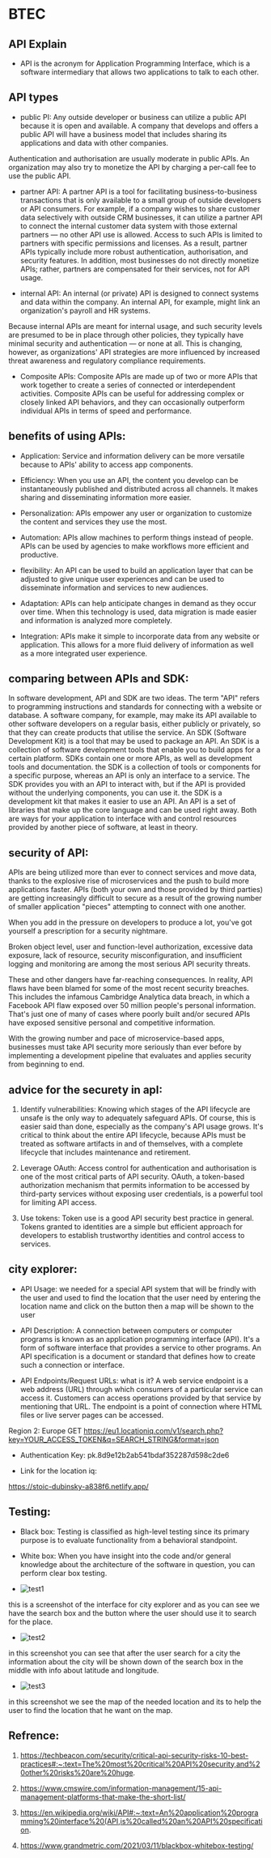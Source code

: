 # BTEC

## API Explain

+ API is the acronym for Application Programming Interface, which is a software intermediary that allows two applications to talk to each other.

## API types

+ public PI: Any outside developer or business can utilize a public API because it is open and available. A company that develops and offers a public API will have a business model that includes sharing its applications and data with other companies.

Authentication and authorisation are usually moderate in public APIs. An organization may also try to monetize the API by charging a per-call fee to use the public API.

+ partner API: A partner API is a tool for facilitating business-to-business transactions that is only available to a small group of outside developers or API consumers. For example, if a company wishes to share customer data selectively with outside CRM businesses, it can utilize a partner API to connect the internal customer data system with those external partners — no other API use is allowed.
Access to such APIs is limited to partners with specific permissions and licenses. As a result, partner APIs typically include more robust authentication, authorisation, and security features. In addition, most businesses do not directly monetize APIs; rather, partners are compensated for their services, not for API usage.

+ internal API: An internal (or private) API is designed to connect systems and data within the company. An internal API, for example, might link an organization's payroll and HR systems.

Because internal APIs are meant for internal usage, and such security levels are presumed to be in place through other policies, they typically have minimal security and authentication — or none at all. This is changing, however, as organizations' API strategies are more influenced by increased threat awareness and regulatory compliance requirements.

+ Composite APIs: Composite APIs are made up of two or more APIs that work together to create a series of connected or interdependent activities. Composite APIs can be useful for addressing complex or closely linked API behaviors, and they can occasionally outperform individual APIs in terms of speed and performance.

## benefits of using APIs:

+ Application: Service and information delivery can be more versatile because to APIs' ability to access app components.

+ Efficiency: When you use an API, the content you develop can be instantaneously published and distributed across all channels. It makes sharing and disseminating information more easier.

+ Personalization: APIs empower any user or organization to customize the content and services they use the most.

+ Automation: APIs allow machines to perform things instead of people. APIs can be used by agencies to make workflows more efficient and productive.

+ flexibility: An API can be used to build an application layer that can be adjusted to give unique user experiences and can be used to disseminate information and services to new audiences.

+ Adaptation: APIs can help anticipate changes in demand as they occur over time. When this technology is used, data migration is made easier and information is analyzed more completely.

+ Integration: APIs make it simple to incorporate data from any website or application. This allows for a more fluid delivery of information as well as a more integrated user experience.

## comparing between APIs and SDK:

In software development, API and SDK are two ideas. The term "API" refers to programming instructions and standards for connecting with a website or database. A software company, for example, may make its API available to other software developers on a regular basis, either publicly or privately, so that they can create products that utilise the service. An SDK (Software Development Kit) is a tool that may be used to package an API. An SDK is a collection of software development tools that enable you to build apps for a certain platform. SDKs contain one or more APIs, as well as development tools and documentation.
the SDK is a collection of tools or components for a specific purpose, whereas an API is only an interface to a service.
The SDK provides you with an API to interact with, but if the API is provided without the underlying components, you can use it.
the SDK is a development kit that makes it easier to use an API. An API is a set of libraries that make up the core language and can be used right away. Both are ways for your application to interface with and control resources provided by another piece of software, at least in theory.

## security of API:

APIs are being utilized more than ever to connect services and move data, thanks to the explosive rise of microservices and the push to build more applications faster. APIs (both your own and those provided by third parties) are getting increasingly difficult to secure as a result of the growing number of smaller application "pieces" attempting to connect with one another.

When you add in the pressure on developers to produce a lot, you've got yourself a prescription for a security nightmare.

Broken object level, user and function-level authorization, excessive data exposure, lack of resource, security misconfiguration, and insufficient logging and monitoring are among the most serious API security threats.

These and other dangers have far-reaching consequences. In reality, API flaws have been blamed for some of the most recent security breaches. This includes the infamous Cambridge Analytica data breach, in which a Facebook API flaw exposed over 50 million people's personal information. That's just one of many of cases where poorly built and/or secured APIs have exposed sensitive personal and competitive information.

With the growing number and pace of microservice-based apps, businesses must take API security more seriously than ever before by implementing a development pipeline that evaluates and applies security from beginning to end.

## advice for the securety in apI:

1. Identify vulnerabilities: Knowing which stages of the API lifecycle are unsafe is the only way to adequately safeguard APIs. Of course, this is easier said than done, especially as the company's API usage grows. It's critical to think about the entire API lifecycle, because APIs must be treated as software artifacts in and of themselves, with a complete lifecycle that includes maintenance and retirement.

2. Leverage OAuth: Access control for authentication and authorisation is one of the most critical parts of API security. OAuth, a token-based authorization mechanism that permits information to be accessed by third-party services without exposing user credentials, is a powerful tool for limiting API access.

3. Use tokens: Token use is a good API security best practice in general. Tokens granted to identities are a simple but efficient approach for developers to establish trustworthy identities and control access to services.

## city explorer:


+ API Usage:
we needed for a special API system that will be frindly with the user and used to find the location that the user need by entering the location name and click on the button then a map will be shown to the user 

+ API Description: 
A connection between computers or computer programs is known as an application programming interface (API). It's a form of software interface that provides a service to other programs. An API specification is a document or standard that defines how to create such a connection or interface.

+ API Endpoints/Request URLs:
what is it? A web service endpoint is a web address (URL) through which consumers of a particular service can access it. Customers can access operations provided by that service by mentioning that URL. The endpoint is a point of connection where HTML files or live server pages can be accessed.

Region 2: Europe GET https://eu1.locationiq.com/v1/search.php?key=YOUR_ACCESS_TOKEN&q=SEARCH_STRING&format=json

+ Authentication Key:
pk.8d9e12b2ab541bdaf352287d598c2de6

+ Link for the location iq:

https://stoic-dubinsky-a838f6.netlify.app/

## Testing:

+ Black box: Testing is classified as high-level testing since its primary purpose is to evaluate functionality from a behavioral standpoint.

+  White box: When you have insight into the code and/or general knowledge about the architecture of the software in question, you can perform clear box testing.



+ ![test1](test1.PNG)

this is a screenshot of the interface for city explorer and as you can see we have the search box and the button where the user should use it to search for the place.



+ ![test2](test2.PNG)

in this screenshot you can see that after the user search for a city the information about the city will be shown down of the search box in the middle with info about latitude and longitude.


+ ![test3](test3.PNG)

in this screenshot we see the map of the needed location and its to help the user to find the location that he want on the map.


## Refrence:

1. https://techbeacon.com/security/critical-api-security-risks-10-best-practices#:~:text=The%20most%20critical%20API%20security,and%20other%20risks%20are%20huge.

2. https://www.cmswire.com/information-management/15-api-management-platforms-that-make-the-short-list/

3. https://en.wikipedia.org/wiki/API#:~:text=An%20application%20programming%20interface%20(API,is%20called%20an%20API%20specification.

4. https://www.grandmetric.com/2021/03/11/blackbox-whitebox-testing/